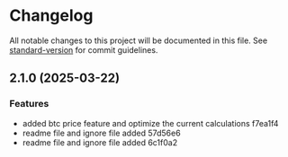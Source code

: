 # Changelog

All notable changes to this project will be documented in this file. See [standard-version](https://github.com/conventional-changelog/standard-version) for commit guidelines.

## 2.1.0 (2025-03-22)


### Features

* added btc price feature and optimize the current calculations f7ea1f4
* readme file and ignore file added 57d56e6
* readme file and ignore file added 6c1f0a2
